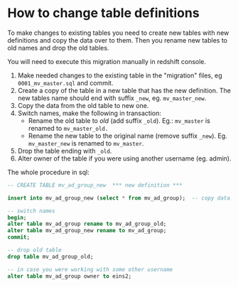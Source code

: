 # How to change table definitions #

To make changes to existing tables you need to create new tables with new definitions and copy the data over to them. Then you rename new tables to old names and drop the old tables. 

You will need to execute this migration manually in redshift console.

1. Make needed changes to the existing table in the "migration" files, eg `0001_mv_master.sql` and commit.
2. Create a copy of the table in a new table that has the new definition. 
   The new tables name should end with suffix `_new`, eg. `mv_master_new`.
3. Copy the data from the old table to new one.
4. Switch names, make the following in transaction: 
   - Rename the old table to *old* (add suffix `_old`). Eg.: `mv_master` is renamed to `mv_master_old.`
   - Rename the new table to the original name (remove suffix `_new`). Eg. `mv_master_new` is renamed to `mv_master`.
5. Drop the table ending with `_old`.
6. Alter owner of the table if you were using another username (eg. admin).

The whole procedure in sql:

```sql
-- CREATE TABLE mv_ad_group_new  *** new definition ***

insert into mv_ad_group_new (select * from mv_ad_group);  -- copy data over

-- switch names
begin;
alter table mv_ad_group rename to mv_ad_group_old;
alter table mv_ad_group_new rename to mv_ad_group;
commit;

-- drop old table
drop table mv_ad_group_old;

-- in case you were working with some other username
alter table mv_ad_group owner to eins2;
```

